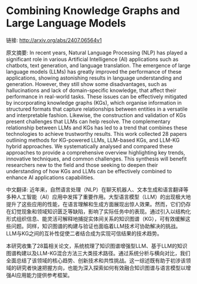 # Combining Knowledge Graphs and Large Language Models

链接: http://arxiv.org/abs/2407.06564v1

原文摘要:
In recent years, Natural Language Processing (NLP) has played a significant
role in various Artificial Intelligence (AI) applications such as chatbots,
text generation, and language translation. The emergence of large language
models (LLMs) has greatly improved the performance of these applications,
showing astonishing results in language understanding and generation. However,
they still show some disadvantages, such as hallucinations and lack of
domain-specific knowledge, that affect their performance in real-world tasks.
These issues can be effectively mitigated by incorporating knowledge graphs
(KGs), which organise information in structured formats that capture
relationships between entities in a versatile and interpretable fashion.
Likewise, the construction and validation of KGs present challenges that LLMs
can help resolve. The complementary relationship between LLMs and KGs has led
to a trend that combines these technologies to achieve trustworthy results.
This work collected 28 papers outlining methods for KG-powered LLMs, LLM-based
KGs, and LLM-KG hybrid approaches. We systematically analysed and compared
these approaches to provide a comprehensive overview highlighting key trends,
innovative techniques, and common challenges. This synthesis will benefit
researchers new to the field and those seeking to deepen their understanding of
how KGs and LLMs can be effectively combined to enhance AI applications
capabilities.

中文翻译:
近年来，自然语言处理（NLP）在聊天机器人、文本生成和语言翻译等多种人工智能（AI）应用中发挥了重要作用。大型语言模型（LLM）的出现极大地提升了这些应用的性能，在语言理解和生成方面展现出惊人效果。然而，它们仍存在幻觉现象和领域知识匮乏等缺陷，影响了实际任务中的表现。通过引入以结构化形式组织信息、能灵活可解释地捕捉实体间关系的知识图谱（KG），可有效缓解这些问题。同样，知识图谱的构建与验证也面临着LLM技术可协助解决的挑战。LLM与KG之间的互补性促使二者结合成为实现可信结果的技术趋势。

本研究收集了28篇相关论文，系统梳理了知识图谱增强型LLM、基于LLM的知识图谱构建以及LLM-KG混合方法三大类技术路径。通过系统分析与横向对比，我们全面总结了该领域的核心趋势、创新技术和共性挑战。这一综述既有助于初涉该领域的研究者快速把握方向，也能为深入探索如何有效融合知识图谱与语言模型以增强AI应用能力提供参考框架。
